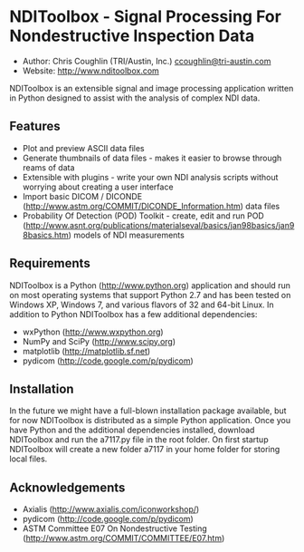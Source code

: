 NDIToolbox - Signal Processing For Nondestructive Inspection Data
=================================================================

* Author:	Chris Coughlin (TRI/Austin, Inc.) <ccoughlin@tri-austin.com>
* Website:  <http://www.nditoolbox.com>

NDIToolbox is an extensible signal and image processing application written in Python designed to assist with the analysis of complex NDI data.

Features
--------
* Plot and preview ASCII data files
* Generate thumbnails of data files - makes it easier to browse through reams of data
* Extensible with plugins - write your own NDI analysis scripts without worrying about creating a user interface
* Import basic DICOM / DICONDE (<http://www.astm.org/COMMIT/DICONDE_Information.htm>) data files
* Probability Of Detection (POD) Toolkit - create, edit and run POD (<http://www.asnt.org/publications/materialseval/basics/jan98basics/jan98basics.htm>) models of NDI measurements

Requirements
------------
NDIToolbox is a Python (<http://www.python.org>) application and should run on most operating systems that support Python 2.7 and has been tested on Windows XP, Windows 7, and various flavors of 32 and 64-bit Linux.  In addition to Python NDIToolbox has a few additional dependencies:

* wxPython (<http://www.wxpython.org>)
* NumPy and SciPy (<http://www.scipy.org>)
* matplotlib (<http://matplotlib.sf.net>)
* pydicom (<http://code.google.com/p/pydicom>)

Installation
------------
In the future we might have a full-blown installation package available, but for now NDIToolbox is distributed as a simple Python application.  Once you have Python and the additional dependencies installed, download NDIToolbox and run the a7117.py file in the root folder.  On first startup NDIToolbox will create a new folder a7117 in your home folder for storing local files.

Acknowledgements
----------------
* Axialis (<http://www.axialis.com/iconworkshop/>)
* pydicom (<http://code.google.com/p/pydicom>)
* ASTM Committee E07 On Nondestructive Testing (<http://www.astm.org/COMMIT/COMMITTEE/E07.htm>)
